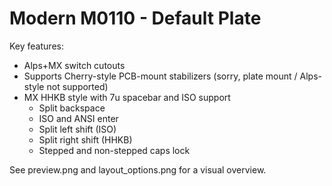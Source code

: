 # Modern M0110 - Default Plate

Key features:

* Alps+MX switch cutouts
* Supports Cherry-style PCB-mount stabilizers (sorry, plate mount / Alps-style not supported)
* MX HHKB style with 7u spacebar and ISO support
  * Split backspace
  * ISO and ANSI enter
  * Split left shift (ISO)
  * Split right shift (HHKB)
  * Stepped and non-stepped caps lock

See preview.png and layout_options.png for a visual overview.
